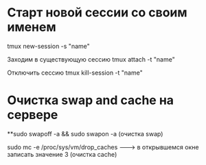 # Старт новой сессии со своим именем
tmux new-session -s "name"
 
 
Заходим в существующую сессию
tmux attach -t "name"
 
Отключить сессию
tmux kill-session -t "name"

# Очистка swap and cache на сервере
**sudo swapoff -a && sudo swapon -a  (очистка swap)

sudo mc -e /proc/sys/vm/drop_caches ---> в открывшемся окне записать значение 3 (очистка cache)
